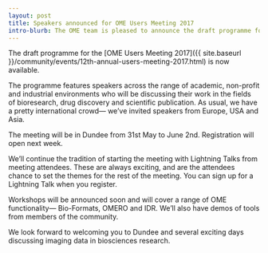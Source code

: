 ```yaml
---
layout: post
title: Speakers announced for OME Users Meeting 2017
intro-blurb: The OME team is pleased to announce the draft programme for the OME Users Meeting 2017, to be held in Dundee on 31st May to June 2nd.
---
```

The draft programme for the [OME Users Meeting 2017]({{ site.baseurl }}/community/events/12th-annual-users-meeting-2017.html) is now available.

The programme features speakers across the range of academic, non-profit and industrial environments who will be discussing their work in the fields of bioresearch, drug discovery and scientific publication.  As usual, we have a pretty international crowd— we’ve invited speakers from Europe, USA and Asia.  

The meeting will be in Dundee from 31st May to June 2nd.  Registration will open next week.

We’ll continue the tradition of starting the meeting with Lightning Talks from meeting attendees.  These are always exciting, and are the attendees chance to set the themes for the rest of the meeting.  You can sign up for a Lightning Talk when you register.

Workshops will be announced soon and will cover a range of OME functionality— Bio-Formats, OMERO and IDR.  We’ll also have demos of tools from members of the community. 

We look forward to welcoming you to Dundee and several exciting days discussing imaging data in biosciences research.

